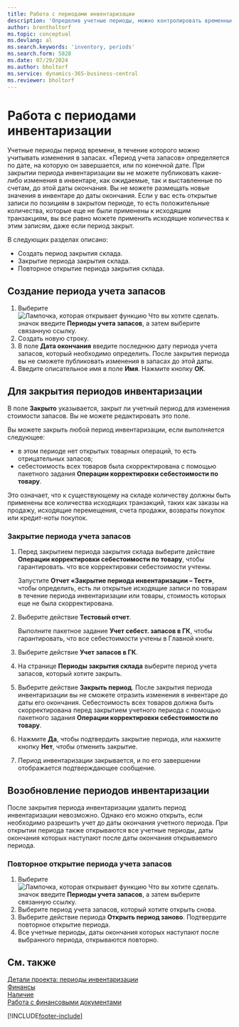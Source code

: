 ```yaml
---
title: Работа с периодами инвентаризации
description: 'Определив учетные периоды, можно контролировать временные рамки, в пределах которых люди могут учитывать изменения в запасах.'
author: brentholtorf
ms.topic: conceptual
ms.devlang: al
ms.search.keywords: 'inventory, periods'
ms.search.form: 5828
ms.date: 07/29/2024
ms.author: bholtorf
ms.service: dynamics-365-business-central
ms.reviewer: bholtorf
---
```


# <a name="work-with-inventory-periods"></a>Работа с периодами инвентаризации

Учетные периоды период времени, в течение которого можно учитывать изменения в запасах. «Период учета запасов» определяется по дате, на которую он завершается, или по конечной дате. При закрытии периода инвентаризации вы не можете публиковать какие-либо изменения в инвентаре, как ожидаемые, так и выставленные по счетам, до этой даты окончания. Вы не можете размещать новые значения в инвентаре до даты окончания. Если у вас есть открытые записи по позициям в закрытом периоде, то есть положительные количества, которые еще не были применены к исходящим транзакциям, вы все равно можете применить исходящие количества к этим записям, даже если период закрыт.  

В следующих разделах описано:

* Создать период закрытия склада.  
* Закрытие периода закрытия склада.  
* Повторное открытие периода закрытия склада.  

## <a name="to-create-an-inventory-period"></a>Создание периода учета запасов

1. Выберите ![Лампочка, которая открывает функцию Что вы хотите сделать.](media/ui-search/search_small.png "Что вы хотите сделать") значок введите **Периоды учета запасов**, а затем выберите связанную ссылку.  
2. Создать новую строку.  
3. В поле **Дата окончания** введите последнюю дату периода учета запасов, который необходимо определить. После закрытия периода вы не сможете публиковать изменения в запасах до этой даты.  
4. Введите описательное имя в поле **Имя**. Нажмите кнопку **ОК**.  

## <a name="to-close-inventory-periods"></a>Для закрытия периодов инвентаризации

В поле **Закрыто** указывается, закрыт ли учетный период для изменения стоимости запасов. Вы не можете редактировать это поле.  

Вы можете закрыть любой период инвентаризации, если выполняется следующее:  

* в этом периоде нет открытых товарных операций, то есть отрицательных запасов;  
* себестоимость всех товаров была скорректирована с помощью пакетного задания **Операции корректировки себестоимости по товару**.  

Это означает, что к существующему на складе количеству должны быть применены все количества исходящих транзакций, таких как заказы на продажу, исходящие перемещения, счета продажи, возвраты покупок или кредит-ноты покупок.  

### <a name="to-close-an-inventory-period"></a>Закрытие периода учета запасов

1. Перед закрытием периода закрытия склада выберите действие **Операции корректировки себестоимости по товару**, чтобы гарантировать. что все корректировки себестоимости учтены.

    Запустите **Отчет «Закрытие периода инвентаризации – Тест»**, чтобы определить, есть ли открытые исходящие записи по товарам в течение периода инвентаризации или товары, стоимость которых еще не была скорректирована.  
2. Выберите действие **Тестовый отчет**.  

    Выполните пакетное задание **Учет себест. запасов в ГК**, чтобы гарантировать, что все себестоимости учтены в Главной книге.  
3. Выберите действие **Учет запасов в ГК**.  
4. На странице **Периоды закрытия склада** выберите период учета запасов, который хотите закрыть.  
5. Выберите действие **Закрыть период**. После закрытия периода инвентаризации вы не сможете отразить изменения в инвентаре до даты его окончания. Себестоимость всех товаров должна быть скорректирована перед закрытием учетного периода с помощью пакетного задания **Операции корректировки себестоимости по товару**.  
6. Нажмите **Да**, чтобы подтвердить закрытие периода, или нажмите кнопку **Нет**, чтобы отменить закрытие.  
7. Период инвентаризации закрывается, и по его завершении отображается подтверждающее сообщение.  

## <a name="reopening-inventory-periods"></a>Возобновление периодов инвентаризации
После закрытия периода инвентаризации удалить период инвентаризации невозможно. Однако его можно открыть, если необходимо разрешить учет до даты окончания учетного периода. При открытии периода также открываются все учетные периоды, даты окончания которых наступают после даты окончания открываемого периода.  

### <a name="to-reopen-an-inventory-period"></a>Повторное открытие периода учета запасов
1. Выберите ![Лампочка, которая открывает функцию Что вы хотите сделать.](media/ui-search/search_small.png "Что вы хотите сделать") значок введите **Периоды учета запасов**, а затем выберите связанную ссылку.  
2. Выберите период учета запасов, который хотите открыть снова.  
3. Выберите действие периода **Открыть период заново**. Подтвердите повторное открытие периода.  
4. Все учетные периоды, даты окончания которых наступают после выбранного периода, открываются повторно.  

## <a name="see-also"></a>См. также
[Детали проекта: периоды инвентаризации](design-details-inventory-periods.md)    
[Финансы](finance.md)    
[Наличие](inventory-manage-inventory.md)    
[Работа с финансовыми документами](ui-work-product.md)  


[!INCLUDE[footer-include](includes/footer-banner.md)]
